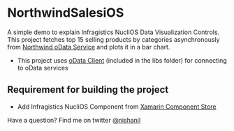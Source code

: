 NorthwindSalesiOS
=================

A simple demo to explain Infragistics NucliOS Data Visualization Controls. This project fetches top 15 selling products by categories asynchronously from [Northwind oData Service](http://services.odata.org/Northwind/Northwind.svc/) and plots it in a bar chart. 

- This project uses [oData Client](https://github.com/object/Simple.OData.Client) (included in the libs folder) for connecting to oData services

## Requirement for building the project

- Add Infragistics NucliOS Component from [Xamarin Component Store](http://components.xamarin.com/view/InfragisticsNucliOS)


Have a question? Find me on twitter [@nishanil](http://twitter.com/NishAnil)
